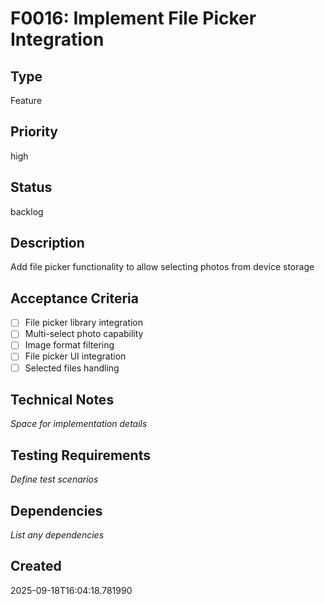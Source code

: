 # F0016: Implement File Picker Integration

## Type
Feature

## Priority
high

## Status
backlog

## Description
Add file picker functionality to allow selecting photos from device storage

## Acceptance Criteria
- [ ] File picker library integration
- [ ] Multi-select photo capability
- [ ] Image format filtering
- [ ] File picker UI integration
- [ ] Selected files handling

## Technical Notes
_Space for implementation details_

## Testing Requirements
_Define test scenarios_

## Dependencies
_List any dependencies_

## Created
2025-09-18T16:04:18.781990
